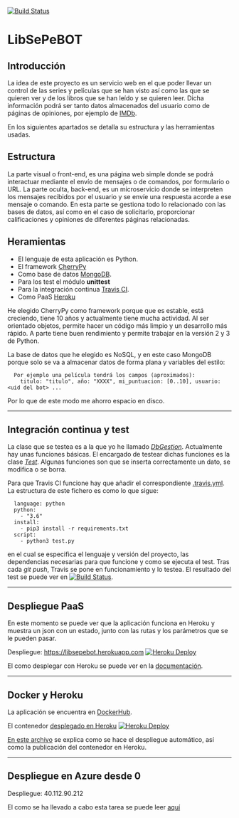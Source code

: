 [![Build Status](https://travis-ci.org/GinesNC/LibSePeBOT-IV.svg?branch=master)](https://travis-ci.org/GinesNC/LibSePeBOT-IV)


# LibSePeBOT
## Introducción

La idea de este proyecto es un servicio web en el que poder llevar un control de las series y películas que se han visto así como las que se quieren ver y de los libros que se han leído y se quieren leer. Dicha información podrá ser tanto datos almacenados del usuario como de páginas de opiniones, por ejemplo de [IMDb](https://www.imdb.com/).

En los siguientes apartados se detalla su estructura y las herramientas usadas.

## Estructura

La parte visual o front-end, es una página web simple donde se podrá interactuar mediante el envío de mensajes o de comandos, por formulario o URL. La parte oculta, back-end, es un microservicio donde se interpreten los mensajes recibidos por el usuario y se envíe una respuesta acorde a ese mensaje o comando. En esta parte se gestiona todo lo relacionado con las bases de datos, así como en el caso de solicitarlo, proporcionar calificaciones y opiniones de diferentes páginas relacionadas.

## Heramientas

- El lenguaje de esta aplicación es Python.
- El framework [CherryPy](https://cherrypy.org/)
- Como base de datos [MongoDB](https://www.mongodb.com/es).
- Para los test el módulo __unittest__
- Para la integración continua [Travis CI](https://travis-ci.org/).
- Como PaaS [Heroku](https://www.heroku.com/)


He elegido CherryPy como framework porque que es estable, está creciendo, tiene 10 años y actualmente tiene mucha actividad. Al ser orientado objetos, permite hacer un código más limpio y un desarrollo más rápido. A parte tiene buen rendimiento y permite trabajar en la versión 2 y 3 de Python.

La base de datos que he elegido es NoSQL, y en este caso MongoDB porque solo se va a almacenar datos de forma plana y variables del estilo:

      Por ejemplo una película tendrá los campos (aproximados):
        titulo: "titulo", año: "XXXX", mi_puntuacion: [0..10], usuario: <uid del bot> ...

Por lo que de este modo me ahorro espacio en disco.
___________________________________

## Integración continua y test

La clase que se testea es a la que yo he llamado [_DbGestion_](https://github.com/GinesNC/LibSePeBOT-IV/blob/master/lib/DbGestion.py). Actualmente hay unas funciones básicas. El encargado de testear dichas funciones es la clase [_Test_](https://github.com/GinesNC/LibSePeBOT-IV/blob/master/test.py). Algunas funciones son que se inserta correctamente un dato, se modifica o se borra.

Para que Travis CI funcione hay que añadir el correspondiente [.travis.yml](https://github.com/GinesNC/LibSePeBOT-IV/blob/master/.travis.yml). La estructura de este fichero es como lo que sigue:

      language: python
      python:
        - "3.6"
      install:
        - pip3 install -r requirements.txt
      script:
        - python3 test.py


 en el cual se especifica el lenguaje y versión del proyecto, las dependencias necesarias para que funcione y como se ejecuta el test. Tras cada _git push_, Travis se pone en funcionamiento y lo testea. El resultado del test se puede ver en [![Build Status](https://travis-ci.org/GinesNC/LibSePeBOT-IV.svg?branch=master)](https://travis-ci.org/GinesNC/LibSePeBOT-IV).

___________________________________

## Despliegue PaaS
En este momento se puede ver que la aplicación funciona en Heroku y muestra un json con un estado, junto con las rutas y los parámetros que se le pueden pasar.

Despliegue: https://libsepebot.herokuapp.com [![Heroku Deploy](https://www.herokucdn.com/deploy/button.svg)](https://libsepebot.herokuapp.com)

El como desplegar con Heroku se puede ver en la [documentación](doc/despliegue_Heroku.md).

___________________________________

## Docker y Heroku

La aplicación se encuentra en [DockerHub](https://hub.docker.com/r/ginesnc/libsepebot-iv/).

El contenedor [desplegado en Heroku](https://libsepebot-docker.herokuapp.com) [![Heroku Deploy](https://www.herokucdn.com/deploy/button.svg)](https://libsepebot-docker.herokuapp.com)

[En este archivo](doc/Docker.md) se explica como se hace el despliegue automático, así como la publicación del contenedor en Heroku.


___________________________________

## Despliegue en Azure desde 0

Despliegue: 40.112.90.212

El como se ha llevado a cabo esta tarea se puede leer [aquí](doc/despliegue_azure_de0.md)
